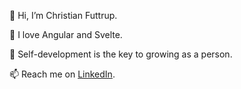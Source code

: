 👋 Hi, I’m Christian Futtrup.

👀 I love Angular and Svelte.

🌱 Self-development is the key to growing as a person. 

📫 Reach me on [LinkedIn](https://www.linkedin.com/in/futtrup/).
